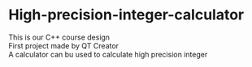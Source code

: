 # High-precision-integer-calculator
This is our C++ course design  
First project made by QT Creator  
A calculator can bu used to calculate high precision integer
